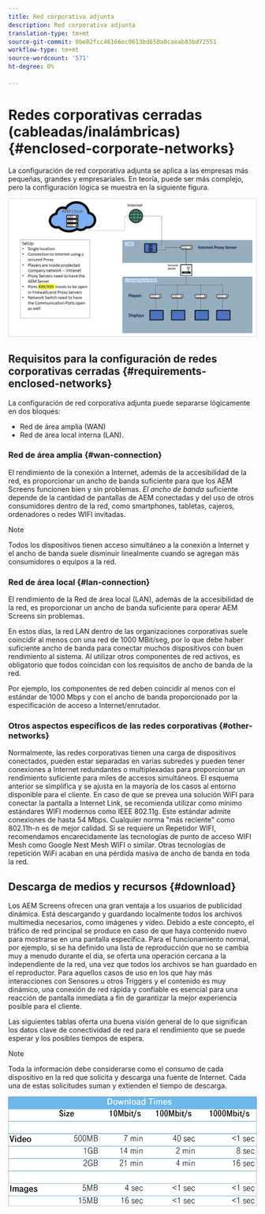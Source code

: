```yaml
---
title: Red corporativa adjunta
description: Red corporativa adjunta
translation-type: tm+mt
source-git-commit: 0be82fcc46166ec0613bd658a0caeab83bd72551
workflow-type: tm+mt
source-wordcount: '571'
ht-degree: 0%

---
```



# Redes corporativas cerradas (cableadas/inalámbricas) {#enclosed-corporate-networks}

La configuración de red corporativa adjunta se aplica a las empresas más pequeñas, grandes y empresariales. En teoría, puede ser más complejo, pero la configuración lógica se muestra en la siguiente figura.

![](/help/using/assets/enclosed-network-1.png)

## Requisitos para la configuración de redes corporativas cerradas {#requirements-enclosed-networks}

La configuración de red corporativa adjunta puede separarse lógicamente en dos bloques:

* Red de área amplia (WAN)
* Red de área local interna (LAN).

### Red de área amplia {#wan-connection}

El rendimiento de la conexión a Internet, además de la accesibilidad de la red, es proporcionar un ancho de banda suficiente para que los AEM Screens funcionen bien y sin problemas.
*El ancho de banda* suficiente depende de la cantidad de pantallas de AEM conectadas y del uso de otros consumidores dentro de la red, como smartphones, tabletas, cajeros, ordenadores o redes WIFI invitadas.

>[!NOTE]
>Todos los dispositivos tienen acceso simultáneo a la conexión a Internet y el ancho de banda suele disminuir linealmente cuando se agregan más consumidores o equipos a la red.

### Red de área local {#lan-connection}

El rendimiento de la Red de área local (LAN), además de la accesibilidad de la red, es proporcionar un ancho de banda suficiente para operar AEM Screens sin problemas.

En estos días, la red LAN dentro de las organizaciones corporativas suele coincidir al menos con una red de 1000 MBit/seg, por lo que debe haber suficiente ancho de banda para conectar muchos dispositivos con buen rendimiento al sistema. Al utilizar otros componentes de red activos, es obligatorio que todos coincidan con los requisitos de ancho de banda de la red.

Por ejemplo, los componentes de red deben coincidir al menos con el estándar de 1000 Mbps y con el ancho de banda proporcionado por la especificación de acceso a Internet/enrutador.

### Otros aspectos específicos de las redes corporativas {#other-networks}

Normalmente, las redes corporativas tienen una carga de dispositivos conectados, pueden estar separadas en varias subredes y pueden tener conexiones a Internet redundantes o multiplexadas para proporcionar un rendimiento suficiente para miles de accesos simultáneos.
El esquema anterior se simplifica y se ajusta en la mayoría de los casos al entorno disponible para el cliente.
En caso de que se prevea una solución WiFI para conectar la pantalla a Internet Link, se recomienda utilizar como mínimo estándares WIFI modernos como IEEE 802.11g. Este estándar admite conexiones de hasta 54 Mbps. Cualquier norma &quot;más reciente&quot; como 802.11h-n es de mejor calidad. Si se requiere un Repetidor WIFI, recomendamos encarecidamente las tecnologías de punto de acceso WIFI Mesh como Google Nest Mesh WIFI o similar.
Otras tecnologías de repetición WiFi acaban en una pérdida masiva de ancho de banda en toda la red.

## Descarga de medios y recursos {#download}

Los AEM Screens ofrecen una gran ventaja a los usuarios de publicidad dinámica. Está descargando y guardando localmente todos los archivos multimedia necesarios, como imágenes y vídeo. Debido a este concepto, el tráfico de red principal se produce en caso de que haya contenido nuevo para mostrarse en una pantalla específica.
Para el funcionamiento normal, por ejemplo, si se ha definido una lista de reproducción que no se cambia muy a menudo durante el día, se oferta una operación cercana a la independiente de la red, una vez que todos los archivos se han guardado en el reproductor. Para aquellos casos de uso en los que hay más interacciones con Sensores u otros Triggers y el contenido es muy dinámico, una conexión de red rápida y confiable es esencial para una reacción de pantalla inmediata a fin de garantizar la mejor experiencia posible para el cliente.

Las siguientes tablas oferta una buena visión general de lo que significan los datos clave de conectividad de red para el rendimiento que se puede esperar y los posibles tiempos de espera.

>[!NOTE]
>Toda la información debe considerarse como el consumo de cada dispositivo en la red que solicita y descarga una fuente de Internet. Cada una de estas solicitudes suman y extienden el tiempo de descarga.

![](/help/using/assets/enclosed-network-download.png)